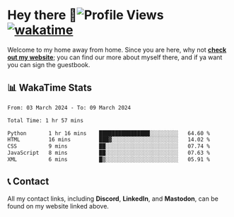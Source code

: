 # Hey there :wave:![Profile Views](https://komarev.com/ghpvc/?username=skifli) [![wakatime](https://wakatime.com/badge/user/b4317b02-0c6d-457b-82a4-a448b8a8d1df.svg)](https://wakatime.com/@b4317b02-0c6d-457b-82a4-a448b8a8d1df)

Welcome to my home away from home. Since you are here, why not [**check out my website**](https://skifli.pages.dev); you can find our more about myself there, and if ya want you can sign the guestbook.

## 📊 WakaTime Stats

<!--START_SECTION:waka-->

```txt
From: 03 March 2024 - To: 09 March 2024

Total Time: 1 hr 57 mins

Python       1 hr 16 mins    ████████████████░░░░░░░░░   64.60 %
HTML         16 mins         ███▓░░░░░░░░░░░░░░░░░░░░░   14.02 %
CSS          9 mins          ██░░░░░░░░░░░░░░░░░░░░░░░   07.74 %
JavaScript   8 mins          ██░░░░░░░░░░░░░░░░░░░░░░░   07.63 %
XML          6 mins          █▒░░░░░░░░░░░░░░░░░░░░░░░   05.91 %
```

<!--END_SECTION:waka-->

## 📞 Contact

All my contact links, including **Discord**, **LinkedIn**, and **Mastodon**, can be found on my website linked above.
